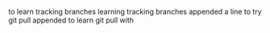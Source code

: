 to learn tracking branches
learning tracking branches
appended a line to try git pull
appended to learn git pull with
